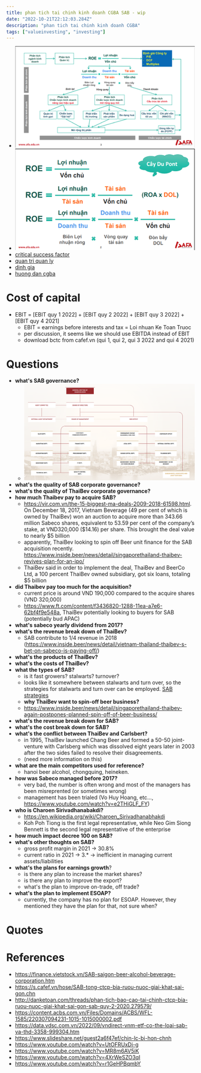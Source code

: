 ```yaml
---
title: phan tich tai chinh kinh doanh CGBA SAB - wip
date: "2022-10-21T22:12:03.284Z"
description: "phan tich tai chinh kinh doanh CGBA"
tags: ["valueinvesting", "investing"]
---
```


- ![tổng quan phân tích tài chính](./overview-cgba.png)
- ![caydunt point](./caydupont.png)
- [critical success factor](./critical-success-factor-alcoho-beverage-vn-trung-vo.docx)
- [quan tri quan ly](./quan-tri-quan-ly-sab-trung-vo.docx)
- [dinh gia](./HPG-dinh-gia-202206-v2.0.xlsx)
- [huong dan cgba](./Huong-dan-CGBA-Project.pdf)

# Cost of capital
- EBIT = [EBIT quy 1 2022] + [EBIT quy 2 2022] + [EBIT quy 3 2022] + [EBIT quy 4 2021]
  - EBIT = earnings before interests and tax = Loi nhuan Ke Toan Truoc
  - per discussion, it seems like we should use EBITDA instead of EBIT
  - download bctc from cafef.vn (qui 1, qui 2, qui 3 2022 and qui 4 2021)

# Questions

- **what's SAB governance?**
  - ![board of governance](./board-of-governace.png)
- **what's the quality of SAB corporate governance?**
- **what's the quality of ThaiBev corporate governance?**
- **how much Thaibev pay to acquire SAB?**
  - https://vir.com.vn/the-15-biggest-ma-deals-2009-2018-61598.html. On December 18, 2017, Vietnam Beverage (49 per cent of which is owned by ThaiBev) won an auction to acquire more than 343.66 million Sabeco shares, equivalent to 53.59 per cent of the company’s stake, at VND320,000 ($14.16) per share. This brought the deal value to nearly $5 billion
  - apparently, ThaiBev looking to spin off Beer unit finance for the SAB acquisition recently. https://www.inside.beer/news/detail/singaporethailand-thaibev-revives-plan-for-an-ipo/
  - ThaiBev said in order to implement the deal, ThaiBev and BeerCo Ltd, a 100 percent ThaiBev owned subsidiary, got six loans, totaling $5 billion
- **did Thaibev pay too much for the acquisition?**
  - current price is around VND 190,000 compared to the acquire shares (VND 320,000)
  - https://www.ft.com/content/f3436820-1288-11ea-a7e6-62bf4f9e548a, ThaiBev potentially looking to buyers for SAB (potentially bud APAC)
- **what's sabeco yearly dividend from 2017?**
- **what's the revenue break down of ThaiBev?**
  - SAB contribute to 1/4 revenue in 2018 (https://www.inside.beer/news/detail/vietnam-thailand-thaibev-s-bet-on-sabeco-is-paying-off/)
- **what's the products of ThaiBev?**
- **what's the costs of ThaiBev?**
- **what the types of SAB?**
  - is it fast growers? stalwarts? turnover?
  - looks like it somewhere between stalwarts and turn over, so the strategies for stalwarts and turn over can be employed. [SAB strategies](/one-up-on-wall-street)
  - **why ThaiBev want to spin-off beer business?**
  - https://www.inside.beer/news/detail/singaporethailand-thaibev-again-postpones-planned-spin-off-of-beer-business/
- **what's the revenue break down for SAB?**
- **what's the cost break down for SAB?**
- **what's the conflict between ThaiBev and Carlsbert?**
  - in 1995, ThaiBev launched Chang Beer and formed a 50-50 joint-venture with Carlsberg which was dissolved eight years later in 2003 after the two sides failed to resolve their disagreements.
  - (need more information on this)
- **what are the main competitors used for reference?**
  - hanoi beer alcohol, chongquing, heineken.
- **how was Sabeco managed before 2017?**
  - very bad, the number is often wrong and most of the managers has been misreprented (or sometimes wrong)
  - management has been trialed (Vo Huy Hoang, etc..., https://www.youtube.com/watch?v=e2THiGLF_FY)
- **who is Charoen Sirivadhanabakdi?**
  - https://en.wikipedia.org/wiki/Charoen_Sirivadhanabhakdi
  - Koh Poh Tiong is the first legal representative, while Neo Gim Siong Bennett is the second legal representative of the enterprise
- **how much impact decree 100 on SAB?**
- **what's other thoughts on SAB?**
  - gross profit margin in 2021 -> 30.8%
  - current ratio in 2021 -> 3.* -> inefficient in managing current assets/liabilities
- **what's the plans for earnings growth**?
  - is there any plan to increase the market shares?
  - is there any plan to improve the export?
  - what's the plan to improve on-trade, off trade?
- **what's the plan to implement ESOAP?**
  - currently, the company has no plan for ESOAP. However, they mentioned they have the plan for that, not sure when?
# Quotes


# References
- https://finance.vietstock.vn/SAB-saigon-beer-alcohol-beverage-corporation.htm
- https://s.cafef.vn/hose/SAB-tong-ctcp-bia-ruou-nuoc-giai-khat-sai-gon.chn
- http://danketoan.com/threads/phan-tich-bao-cao-tai-chinh-ctcp-bia-ruou-nuoc-giai-khat-sai-gon-sab-quy-2-2020.279579/
- https://content.acbs.com.vn/Files/Domains/ACBS/WFL-1585/220307094231-1015-1015000002.pdf
- https://data.vdsc.com.vn/2022/09/vndirect-vnm-etf-co-the-loai-sab-va-thd-3358-999304.htm
- https://www.slideshare.net/guest2a6f47ef/chin-lc-bi-hon-chnh
- https://www.youtube.com/watch?v=UtOFRUxDi-g
- https://www.youtube.com/watch?v=MR8m6AV5iK
- https://www.youtube.com/watch?v=4XrWeSZO3qI
- https://www.youtube.com/watch?v=r1GeHPBqmbY